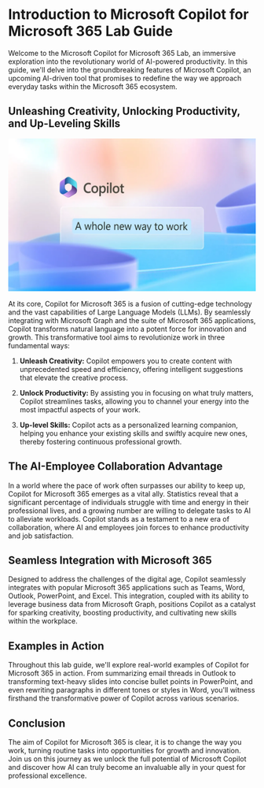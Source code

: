 # Introduction to Microsoft Copilot for Microsoft 365 Lab Guide

Welcome to the Microsoft Copilot for Microsoft 365 Lab, an immersive exploration into the revolutionary world of AI-powered productivity. In this guide, we'll delve into the groundbreaking features of Microsoft Copilot, an upcoming AI-driven tool that promises to redefine the way we approach everyday tasks within the Microsoft 365 ecosystem.

## Unleashing Creativity, Unlocking Productivity, and Up-Leveling Skills

![](../labguide/media/intro1.1.png)

At its core, Copilot for Microsoft 365 is a fusion of cutting-edge technology and the vast capabilities of Large Language Models (LLMs). By seamlessly integrating with Microsoft Graph and the suite of Microsoft 365 applications, Copilot transforms natural language into a potent force for innovation and growth. This transformative tool aims to revolutionize work in three fundamental ways:

1. **Unleash Creativity:** Copilot empowers you to create content with unprecedented speed and efficiency, offering intelligent suggestions that elevate the creative process.

2. **Unlock Productivity:** By assisting you in focusing on what truly matters, Copilot streamlines tasks, allowing you to channel your energy into the most impactful aspects of your work.

3. **Up-level Skills:** Copilot acts as a personalized learning companion, helping you enhance your existing skills and swiftly acquire new ones, thereby fostering continuous professional growth.

## The AI-Employee Collaboration Advantage

In a world where the pace of work often surpasses our ability to keep up, Copilot for Microsoft 365 emerges as a vital ally. Statistics reveal that a significant percentage of individuals struggle with time and energy in their professional lives, and a growing number are willing to delegate tasks to AI to alleviate workloads. Copilot stands as a testament to a new era of collaboration, where AI and employees join forces to enhance productivity and job satisfaction.

## Seamless Integration with Microsoft 365

Designed to address the challenges of the digital age, Copilot seamlessly integrates with popular Microsoft 365 applications such as Teams, Word, Outlook, PowerPoint, and Excel. This integration, coupled with its ability to leverage business data from Microsoft Graph, positions Copilot as a catalyst for sparking creativity, boosting productivity, and cultivating new skills within the workplace.

## Examples in Action

Throughout this lab guide, we'll explore real-world examples of Copilot for Microsoft 365 in action. From summarizing email threads in Outlook to transforming text-heavy slides into concise bullet points in PowerPoint, and even rewriting paragraphs in different tones or styles in Word, you'll witness firsthand the transformative power of Copilot across various scenarios.

## Conclusion

The aim of Copilot for Microsoft 365 is clear, it is to change the way you work, turning routine tasks into opportunities for growth and innovation. Join us on this journey as we unlock the full potential of Microsoft Copilot and discover how AI can truly become an invaluable ally in your quest for professional excellence. 
